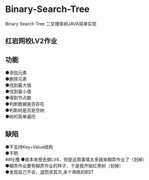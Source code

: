 # Binary-Search-Tree
Binary Search Tree 二叉搜索树JAVA简单实现
## 红岩网校LV2作业 
## 功能 
●添加元素  
●删除元素  
●找到最大值  
●找到最小值  
●得到节点数  
●判断数据是否存在  
●判断树是否是空树  
●树的简单遍历  
## 缺陷
●不支持Key+Value结构  
●不明  
##吐槽
●我本来想去做LV4，但是这周事情太多就来糊弄作业了（划掉）  
●糊弄作业要有糊弄作业的样子，于是我开始红黑树（划掉）  
●发现自己不会，退而求其次,来个熟练的BST  
